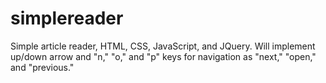 simplereader
============

Simple article reader, HTML, CSS, JavaScript, and JQuery.
Will implement up/down arrow and "n," "o," and "p" keys for navigation as "next," "open," and "previous."
